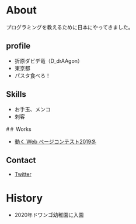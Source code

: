 # About
プログラミングを教えるために日本にやってきました。

## profile
- 折原ダビデ竜（D_drAAgon）
- 東京都
- パスタ食べろ！

## Skills
- お手玉、メンコ
- 刺客

#＃ Works
- [動く Web ページコンテスト2019冬](https://progedu.github.io/web-contests/webcontest2019-winter/)

## Contact
- [Twitter](https://twitter.com/D_drAAgon)

# History
- 2020年ドワンゴ幼稚園に入園

